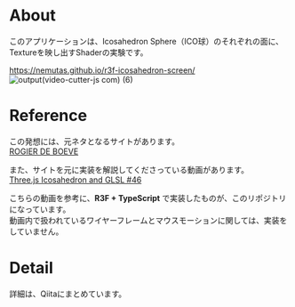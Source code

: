 # About
このアプリケーションは、Icosahedron Sphere（ICO球）のそれぞれの面に、Textureを映し出すShaderの実験です。

https://nemutas.github.io/r3f-icosahedron-screen/<br>
![output(video-cutter-js com) (6)](https://user-images.githubusercontent.com/46724121/148182033-b4c93a2a-d049-43db-92a9-f1172017be82.gif)

# Reference
この発想には、元ネタとなるサイトがあります。<br>
[ROGIER DE BOEVE](https://rogierdeboeve.com/)

また、サイトを元に実装を解説してくださっている動画があります。<br>
[Three.js Icosahedron and GLSL #46](https://www.youtube.com/watch?v=dyvhB6UVxwE)

こちらの動画を参考に、**R3F + TypeScript** で実装したものが、このリポジトリになっています。<br>
動画内で扱われているワイヤーフレームとマウスモーションに関しては、実装をしていません。

# Detail
詳細は、Qiitaにまとめています。
